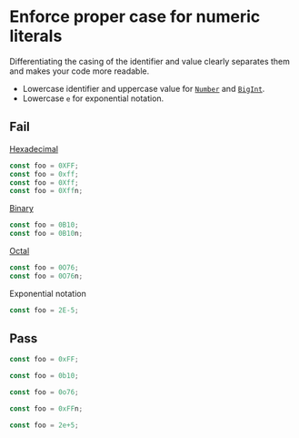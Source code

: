 # Enforce proper case for numeric literals

<!-- Do not manually modify RULE_NOTICE part -->
<!-- RULE_NOTICE_START -->
<!-- RULE_NOTICE_END -->

Differentiating the casing of the identifier and value clearly separates them and makes your code more readable.

- Lowercase identifier and uppercase value for [`Number`](https://developer.mozilla.org/en-US/docs/Web/JavaScript/Data_structures#Number_type) and [`BigInt`](https://developer.mozilla.org/en-US/docs/Web/JavaScript/Data_structures#BigInt_type).
- Lowercase `e` for exponential notation.

## Fail

[Hexadecimal](https://developer.mozilla.org/en-US/docs/Web/JavaScript/Reference/Lexical_grammar#Hexadecimal)

```js
const foo = 0XFF;
const foo = 0xff;
const foo = 0Xff;
const foo = 0Xffn;
```

[Binary](https://developer.mozilla.org/en-US/docs/Web/JavaScript/Reference/Lexical_grammar#Binary)

```js
const foo = 0B10;
const foo = 0B10n;
```

[Octal](https://developer.mozilla.org/en-US/docs/Web/JavaScript/Reference/Lexical_grammar#Octal)

```js
const foo = 0O76;
const foo = 0O76n;
```

Exponential notation

```js
const foo = 2E-5;
```

## Pass

```js
const foo = 0xFF;
```

```js
const foo = 0b10;
```

```js
const foo = 0o76;
```

```js
const foo = 0xFFn;
```

```js
const foo = 2e+5;
```
